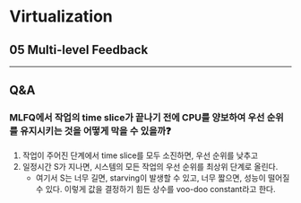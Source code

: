# Virtualization 
## 05 Multi-level Feedback

---
## Q&A
### MLFQ에서 작업의 time slice가 끝나기 전에 CPU를 양보하여 우선 순위를 유지시키는 것을 어떻게 막을 수 있을까❓
1. 작업이 주어진 단계에서 time slice를 모두 소진하면, 우선 순위를 낮추고
2. 일정시간 S가 지나면, 시스템의 모든 작업의 우선 순위를 최상위 단계로 올린다.
   - 여기서 S는 너무 길면, starving이 발생할 수 있고, 너무 짧으면, 성능이 떨어질 수 있다. 이렇게 값을 결정하기 힘든 상수를 voo-doo constant라고 한다.
